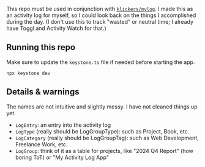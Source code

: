 This repo must be used in conjunction with [`klickers/mylog`](https://github.com/klickers/mylog). I made this as an activity log for myself, so I could look back on the things I accomplished during the day. (I don't use this to track "wasted" or neutral time; I already have Toggl and Activity Watch for that.)

## Running this repo

Make sure to update the `keystone.ts` file if needed before starting the app.

```
npx keystone dev
```

## Details & warnings

The names are not intuitive and slightly messy. I have not cleaned things up yet.

-   `LogEntry`: an entry into the activity log
-   `LogType` (really should be LogGroupType): such as Project, Book, etc.
-   `LogCategory` (really should be LogGroupTag): such as Web Development, Freelance Work, etc.
-   `LogGroup`: think of it as a table for projects, like "2024 Q4 Report" (how boring ToT) or "My Activity Log App"
